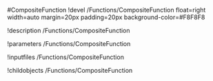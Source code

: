 <!-- MOOSE Object Documentation Stub: Remove this when content is added. -->
#CompositeFunction
!devel /Functions/CompositeFunction float=right width=auto margin=20px padding=20px background-color=#F8F8F8

!description /Functions/CompositeFunction

!parameters /Functions/CompositeFunction

!inputfiles /Functions/CompositeFunction

!childobjects /Functions/CompositeFunction
